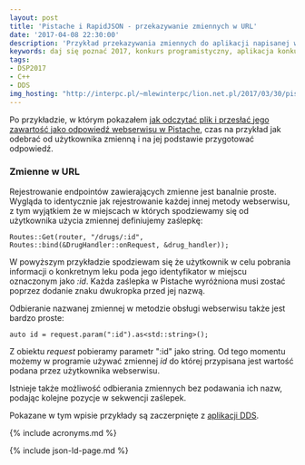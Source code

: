 ```yaml
---
layout: post
title: 'Pistache i RapidJSON - przekazywanie zmiennych w URL'
date: '2017-04-08 22:30:00'
description: 'Przykład przekazywania zmiennych do aplikacji napisanej w Pistache'
keywords: daj się poznać 2017, konkurs programistyczny, aplikacja konkursowa, drug dose framework, aplikacja mobilna, pas pediatryczny, dawkowanie leków, pistache, rapidjson, json
tags:
- DSP2017
- C++
- DDS
img_hosting: "http://interpc.pl/~mlewinterpc/lion.net.pl/2017/03/30/pistache-i-rapidjson-przekazywanie-zmiennych-w-url/"
---
```


Po przykładzie, w którym pokazałem [jak odczytać plik i przesłać jego zawartość
jako odpowiedź webserwisu w Pistache][1], czas na przykład jak odebrać od
użytkownika zmienną i na jej podstawie przygotować odpowiedź.

### Zmienne w URL

Rejestrowanie endpointów zawierających zmienne jest banalnie proste. Wygląda to
identycznie jak rejestrowanie każdej innej metody webserwisu, z tym wyjątkiem że
w miejscach w których spodziewamy się od użytkownika użycia zmiennej definiujemy
zaślepkę:

```
Routes::Get(router, "/drugs/:id", Routes::bind(&DrugHandler::onRequest, &drug_handler));
```

W powyższym przykładzie spodziewam się że użytkownik w celu pobrania informacji
o konkretnym leku poda jego identyfikator w miejscu oznaczonym jako *:id*. Każda
zaślepka w Pistache wyróżniona musi zostać poprzez dodanie znaku dwukropka przed
jej nazwą.

Odbieranie nazwanej zmiennej w metodzie obsługi webserwisu także jest bardzo proste:

```
auto id = request.param(":id").as<std::string>();
```

Z obiektu *request* pobieramy parametr ":id" jako string. Od tego momentu możemy
w programie używać zmiennej *id* do której przypisana jest wartość podana przez
użytkownika webserwisu.

Istnieje także możliwość odbierania zmiennych bez podawania ich nazw, podając
kolejne pozycje w sekwencji zaślepek.

Pokazane w tym wpisie przykłady są zaczerpnięte z [aplikacji DDS][2].

[1]: /it/2017/03/30/pistache-i-rapidjson-czytanie-danych-z-pliku.html
[2]: https://github.com/maciejlew/drug-dose-server


{% include acronyms.md %}

{% include json-ld-page.md %}
